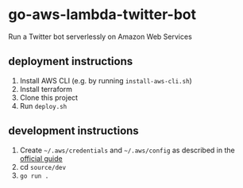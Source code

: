 # go-aws-lambda-twitter-bot
Run a Twitter bot serverlessly on Amazon Web Services

## deployment instructions

1. Install AWS CLI (e.g. by running `install-aws-cli.sh`)
1. Install terraform
1. Clone this project
1. Run `deploy.sh`

## development instructions

1. Create `~/.aws/credentials` and `~/.aws/config` as described in the [official guide](https://docs.aws.amazon.com/cli/latest/userguide/cli-configure-files.html)
1. cd `source/dev`
1. `go run .`